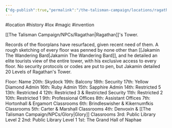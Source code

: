 ```yaml
---
{"dg-publish":true,"permalink":"/the-talisman-campaign/locations/ragathan-s-tower/","noteIcon":""}
---
```


#location #history #Iox #magic #invention 


[[The Talisman Campaign/NPCs/Ragathan\|Ragathan]]'s Tower.

Records of the floorplans have resurfaced, given recent need of them. A rough sketching of every floor was penned by none other than [[Jakamin The Wandering Bard\|Jakamin The Wandering Bard]], and he detailed an elite tourists view of the entire tower, with his exclusive access to every floor. No security protocols or codes are put to pen, but Jakamin detailed 20 Levels of Ragathan's Tower.

Floor: Name
20th: Skydock
19th: Balcony
18th: Security
17th: Yellow Diamond Admin 
16th: Ruby Admin
15th: Sapphire Admin
14th: Restricted 5
13th: Restricted 4
12th: Restricted 3 & Restricted Security
11th: Restricted 2
10th: Restricted 1
9th: Professional Offices
8th: Assistant Offices
7th: Hortonhall & Ergamort Classrooms 
6th: Brindleswisher & Kikernumfkis Classrooms
5th: Carter & Marshall Classrooms
4th: Denvoxin & [[The Talisman Campaign/NPCs/Glory\|Glory]] Classrooms 
3rd: Public Library Level 2
2nd: Public Library Level 1
1st: The Grand Hall of Naphae